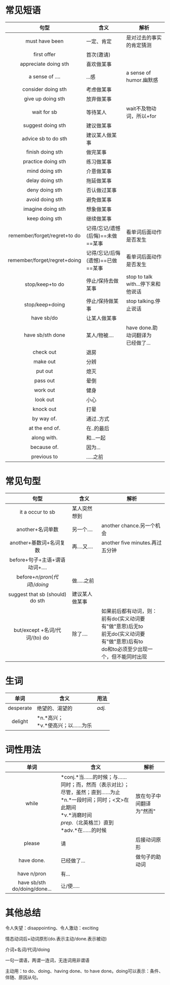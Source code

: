 # 常见短语

|                句型                | 含义                                 | 解析                                  |
| :--------------------------------: | ------------------------------------ | ------------------------------------- |
|           must have been           | 一定、肯定                           | 是对过去的事实的肯定猜测              |
|            first offer             | 首次(邀请)                           |                                       |
|        appreciate doing sth        | 喜欢做某事                           |                                       |
|          a sense of ....           | ...感                                | a sense of humor.幽默感               |
|         consider doing sth         | 考虑做某事                           |                                       |
|         give up doing sth          | 放弃做某事                           |                                       |
|            wait for sb             | 等待某人                             | wait不及物动词，所以$+$for            |
|         suggest doing sth          | 建议做某事                           |                                       |
|        advice sb to do sth         | 建议某人做某事                       |                                       |
|          finish doing sth          | 做完某事                             |                                       |
|         practice doing sth         | 练习做某事                           |                                       |
|           mind doing sth           | 介意做某事                           |                                       |
|          delay doing sth           | 拖延做某事                           |                                       |
|           deny doing sth           | 否认做过某事                         |                                       |
|          avoid doing sth           | 避免做某事                           |                                       |
|         imagine doing sth          | 想象做某事                           |                                       |
|           keep doing sth           | 继续做某事                           |                                       |
| remember$/$forget$/$regret$+$to do | 记得$/$忘记$/$遗憾(后悔)==未做==某事 | 看单词后面动作是否发生                |
| remember$/$forget$/$regret$+$doing | 记得$/$忘记$/$后悔(遗憾)==已做==某事 | 看单词后面动作是否发生                |
|        stop$/$keep$+$to do         | 停止$/$保持去做某事                  | stop to talk with...停下来和他说话    |
|        stop$/$keep$+$doing         | 停止$/$保持做某事                    | stop talking.停止说话                 |
|            have sb$/$do            | 让某人做某事                         |                                       |
|         have sb$/$sth done         | 某人$/$物被....                      | have done.助动词翻译为<br>已经做了... |
|             check out              | 退房                                 |                                       |
|              make out              | 分辨                                 |                                       |
|              put out               | 熄灭                                 |                                       |
|              pass out              | 晕倒                                 |                                       |
|              work out              | 健身                                 |                                       |
|              look out              | 小心                                 |                                       |
|             knock out              | 打晕                                 |                                       |
|             by way of.             | 通过..方式                           |                                       |
|           at the end of.           | 在..的最后                           |                                       |
|            along with.             | 和...一起                            |                                       |
|            because of.             | 因为...                              |                                       |
|            previous to             | .....之前                            |                                       |

# 常见句型

|                  句型                  | 含义           | 解析                                                         |
| :------------------------------------: | -------------- | ------------------------------------------------------------ |
|            it a occur to sb            | 某人突然想到   |                                                              |
|           another$+$名词单数           | 另一个....     | another chance.另一个机会                                    |
|      another$+$基数词$+$名词复数       | 再....又....   | another five minutes.再过五分钟                              |
| before$+$句子$+$主语$+$谓语动词$+$.... |                |                                                              |
|      before$+n/pron(代词)/doing$       | 做.....之前    |                                                              |
|    suggest that sb (should) do sth     | 建议某人做某事 |                                                              |
| but$/$except $+$名词$/$代词$/$(to) do  | 除了....       | 如果前后都有动词，则：<br>前有do(实义动词要有"做"意思)后无to<br>前无do(实义动词要有"做"意思)后有to<br>do和to必须至少出现一个，但不能同时出现 |

# 生词

|   单词    | 含义                                | 用法   |
| :-------: | ----------------------------------- | ------ |
| desperate | 绝望的、渴望的                      | *adj.* |
|  delight  | *n.*高兴；<br/>*v.*使高兴；以……为乐 |        |

# 词性用法

|                单词                | 含义                                                         | 解析                     |
| :--------------------------------: | ------------------------------------------------------------ | ------------------------ |
|               while                | *conj.*当……的时候；与……同时；而，然而（表示对比）；尽管，虽然；直到……为止<br/>*n.*一段时间；同时；<文>在此期间<br/>*v.*消磨时间<br>*prep.*（北英格兰）直到<br/>*adv.*在……的时候 | 放在句子中间翻译为"然而" |
|               please               | 请                                                           | 后接动词原形             |
|             have done.             | 已经做了...                                                  | 做句子的助动词           |
|           have n$/$pron            | 有...                                                        |                          |
| have sb$/$sth do$/$doing$/$done... | 让$/$使.....                                                 |                          |

# 其他总结

令人失望：disappointing、令人激动：exciting

情态动词后$+$动词原形(do.表示主动$/$done.表示被动)

介词$+$名词$/$代词$/$doing

一句一谓语，两谓一连词，无连词用非谓语

主动用：to do、doing、having done、to have done。doing可以表示：条件、伴随、原因从句。

